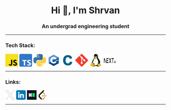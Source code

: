 <h1 align="center">Hi 👋, I'm Shrvan</h1>
<h3 align="center">An undergrad engineering student</h3>
<hr />

<h3 align="left">Tech Stack:</h3>
<p align="left">
    <a
        href="https://en.wikipedia.org/wiki/JavaScript"
        target="_blank"
        rel="noopener noreferrer"
        ><img
            src="assets/javascript-icon.svg"
            alt="javascript"
            width="40"
            height="40"
            align="center"
    /></a>
    <a
        href="https://en.wikipedia.org/wiki/TypeScript"
        target="_blank"
        rel="noopener noreferrer"
        ><img
            src="assets/typescript-icon.svg"
            alt="typescript"
            width="40"
            height="40"
            align="center"
    /></a>
    <a
        href="https://en.wikipedia.org/wiki/Python_(programming_language)"
        target="_blank"
        rel="noopener noreferrer"
        ><img
            src="assets/python-icon.svg"
            alt="python"
            width="40"
            height="40"
            align="center"
    /></a>
    <a
        href="https://en.wikipedia.org/wiki/C%2B%2B"
        target="_blank"
        rel="noopener noreferrer"
        ><img
            src="assets/cpp-icon.svg"
            alt="c++"
            width="40"
            height="40"
            align="center"
    /></a>
    <a href="assets/c-icon.svg" target="_blank" rel="noopener noreferrer"
        ><img
            src="assets/c-icon.svg"
            alt="git"
            width="40"
            height="40"
            align="center"
    /></a>
    <a href="https://git-scm.com" target="_blank" rel="noopener noreferrer"
        ><img
            src="assets/git-icon.svg"
            alt="git"
            width="40"
            height="40"
            align="center"
    /></a>
    <a
        href="https://www.kernel.org/category/about.html"
        target="_blank"
        rel="noopener noreferrer"
        ><img
            src="assets/linux-icon.svg"
            alt="linux"
            width="40"
            height="40"
            align="center"
    /></a>
    <a href="https://nextjs.org/" target="_blank" rel="noopener noreferrer"
        ><picture>
            <source
                srcset="assets/nextjs-icon-dark.svg"
                media="(prefers-color-scheme: dark)" />
            <source
                srcset="assets/nextjs-icon-light.svg"
                media="(prefers-color-scheme: light)" />
            <img
                src="assets/nextjs-icon-light.svg"
                alt="next.js"
                height="40"
                width="40"
                align="center" /></picture
    ></a>
</p>

<hr />

<h3 align="left">Links:</h3>
<p align="left">
    <a
        href="https://x.com/shrvansudhakara"
        target="_blank"
        rel="noopener noreferrer"
        ><picture>
            <source
                srcset="assets/x-icon-dark.svg"
                media="(prefers-color-scheme: dark)" />
            <source
                srcset="assets/x-icon-light.svg"
                media="(prefers-color-scheme: light)" />
            <img
                src="assets/x-icon-dark.svg"
                alt="x.com/shrvansudhakara"
                height="30"
                width="30"
                align="center" /></picture
    ></a>
    <a
        href="https://linkedin.com/in/shrvansudhakara"
        target="_blank"
        rel="noopener noreferrer"
        ><picture>
            <source
                srcset="assets/linkedin-icon-dark.svg"
                media="(prefers-color-scheme: dark)" />
            <source
                srcset="assets/linkedin-icon-light.svg"
                media="(prefers-color-scheme: light)" />
            <img
                src="assets/linkedin-icon-light.svg"
                alt="linkedin.com/in/shrvansudhakara"
                height="30"
                width="30"
                align="center" /></picture
    ></a>
    <a
        href="https://www.hackerrank.com/shrvansudhakara"
        target="_blank"
        rel="noopener noreferrer"
        ><img
            align="center"
            src="assets/hackerrank-icon.svg"
            alt="hackerrank.com/shrvansudhakara"
            height="30"
            width="30"
    /></a>
    <a
        href="https://www.leetcode.com/shrvansudhakara"
        target="_blank"
        rel="noopener noreferrer"
        ><picture>
            <source
                srcset="assets/leetcode-icon-dark.svg"
                media="(prefers-color-scheme: dark)" />
            <source
                srcset="assets/leetcode-icon-light"
                media="(prefers-color-scheme: light)" />
            <img
                src="assets/leetcode-icon-light.svg"
                alt="leetcode.com/shrvansudhakara"
                height="30"
                width="30"
                align="center" /></picture
    ></a>
</p>
<hr />
